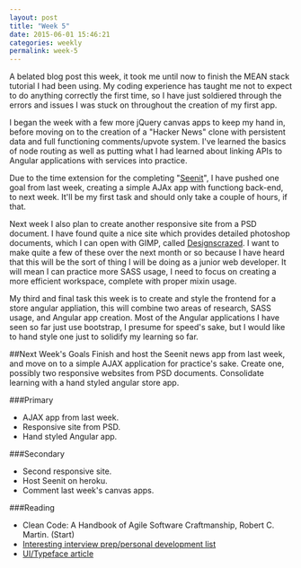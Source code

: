 ```yaml
---
layout: post
title: "Week 5"
date: 2015-06-01 15:46:21
categories: weekly
permalink: week-5
---
```


A belated blog post this week, it took me until now to finish the MEAN stack tutorial I had been using.  My coding experience has taught me not to expect to do anything correctly the first time, so I have just soldiered through the errors and issues I was stuck on throughout the creation of my first app.

I began the week with a few more jQuery canvas apps to keep my hand in, before moving on to the creation of a "Hacker News" clone with persistent data and full functioning comments/upvote system.  I've learned the basics of node routing as well as putting what I had learned about linking APIs to Angular applications with services into practice.

Due to the time extension for the completing "[Seenit][1]", I have pushed one goal from last week, creating a simple AJAx app with functiong back-end, to next week. It'll be my first task and should only take a couple of hours, if that.

Next week I also plan to create another responsive site from a PSD document.  I have found quite a nice site which provides detailed photoshop documents, which I can open with GIMP, called [Designscrazed][2].   I want to make quite a few of these over the next month or so because I have heard that this will be the sort of thing I will be doing as a junior web developer.  It will mean I can practice more SASS usage, I need to focus on creating a more efficient workspace, complete with proper mixin usage.

My third and final task this week is to create and style the frontend for a store angular appliation, this will combine two areas of research, SASS usage, and Angular app creation.  Most of the Angular applications I have seen so far just use bootstrap, I presume for speed's sake, but I would like to hand style one just to solidify my learning so far.

##Next Week's Goals
Finish and host the Seenit news app from last week, and move on to a simple AJAX application for practice's sake.  Create one, possibly two responsive websites from PSD documents.  Consolidate learning with a hand styled angular store app.

###Primary
- AJAX app from last week.
- Responsive site from PSD.
- Hand styled Angular app.

###Secondary
- Second responsive site.
- Host Seenit on heroku.
- Comment last week's canvas apps.

###Reading
- Clean Code: A Handbook of Agile Software Craftmanship, Robert C. Martin. (Start)
- [Interesting interview prep/personal development list][3]
- [UI/Typeface article][4]

[1]: https://github.com/SS-Hake/Seenit
[2]: http://designscrazed.org/free-photoshop-psd-website-templates/
[3]: https://github.com/andreis/interview
[4]: http://thomasbyttebier.be/blog/the-best-ui-typeface-goes-unnoticed